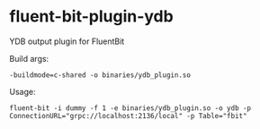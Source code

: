 # fluent-bit-plugin-ydb
YDB output plugin for FluentBit

Build args:

`-buildmode=c-shared -o binaries/ydb_plugin.so`

Usage:

`fluent-bit -i dummy -f 1 -e binaries/ydb_plugin.so -o ydb -p ConnectionURL="grpc://localhost:2136/local" -p Table="fbit"`